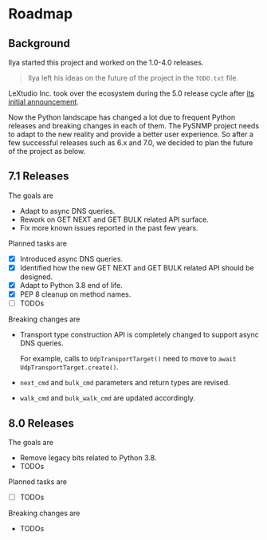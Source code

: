 # Roadmap

## Background

Ilya started this project and worked on the 1.0-4.0 releases.

> Ilya left his ideas on the future of the project in the `TODO.txt` file.

LeXtudio Inc. took over the ecosystem during the 5.0 release cycle after
[its initial announcement](https://github.com/etingof/pysnmp/issues/429).

Now the Python landscape has changed a lot due to frequent Python releases
and breaking changes in each of them. The PySNMP project needs to adapt to
the new reality and provide a better user experience. So after a few
successful releases such as 6.x and 7.0, we decided to plan the future of
the project as below.

## 7.1 Releases

The goals are

- Adapt to async DNS queries.
- Rework on GET NEXT and GET BULK related API surface.
- Fix more known issues reported in the past few years.

Planned tasks are

- [x] Introduced async DNS queries.
- [x] Identified how the new GET NEXT and GET BULK related API should be
  designed.
- [x] Adapt to Python 3.8 end of life.
- [x] PEP 8 cleanup on method names.
- [ ] TODOs

Breaking changes are

- Transport type construction API is completely changed to support
  async DNS queries.

  For example, calls to ``UdpTransportTarget()`` need to move to
  ``await UdpTransportTarget.create()``.
- ``next_cmd`` and ``bulk_cmd`` parameters and return types are revised.
- ``walk_cmd`` and ``bulk_walk_cmd`` are updated accordingly.

## 8.0 Releases

The goals are

- Remove legacy bits related to Python 3.8.
- TODOs

Planned tasks are

- [ ] TODOs

Breaking changes are

- TODOs

